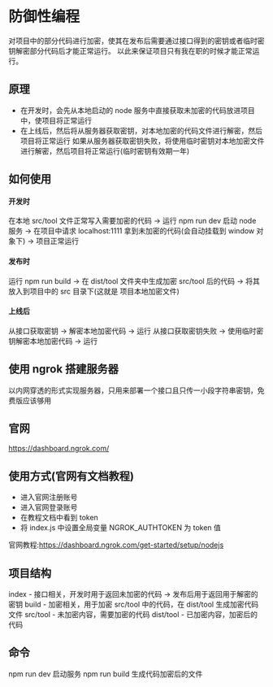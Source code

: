 # 防御性编程

对项目中的部分代码进行加密，使其在发布后需要通过接口得到的密钥或者临时密钥解密部分代码后才能正常运行。
以此来保证项目只有我在职的时候才能正常运行。

## 原理

- 在开发时，会先从本地启动的 node 服务中直接获取未加密的代码放进项目中，使项目将正常运行
- 在上线后，然后将从服务器获取密钥，对本地加密的代码文件进行解密，然后项目将正常运行
  如果从服务器获取密钥失败，将使用临时密钥对本地加密文件进行解密，然后项目将正常运行(临时密钥有效期一年)

## 如何使用

#### 开发时

在本地 src/tool 文件正常写入需要加密的代码 -> 运行 npm run dev 启动 node 服务 -> 在项目中请求 localhost:1111 拿到未加密的代码(会自动挂载到 window 对象下) -> 项目正常运行

#### 发布时

运行 npm run build -> 在 dist/tool 文件夹中生成加密 src/tool 后的代码 -> 将其放入到项目中的 src 目录下(这就是 项目本地加密文件)

#### 上线后

从接口获取密钥 -> 解密本地加密代码 -> 运行
从接口获取密钥失败 -> 使用临时密钥解密本地加密代码 -> 运行

## 使用 ngrok 搭建服务器

以内网穿透的形式实现服务器，只用来部署一个接口且只传一小段字符串密钥，免费版应该够用

## 官网

https://dashboard.ngrok.com/

## 使用方式(官网有文档教程)

- 进入官网注册账号
- 进入官网登录账号
- 在教程文档中看到 token
- 将 index.js 中设置全局变量 NGROK_AUTHTOKEN 为 token 值

官网教程:https://dashboard.ngrok.com/get-started/setup/nodejs

## 项目结构

index - 接口相关，开发时用于返回未加密的代码 -> 发布后用于返回用于解密的密钥
build - 加密相关，用于加密 src/tool 中的代码，在 dist/tool 生成加密代码文件
src/tool - 未加密内容，需要加密的代码
dist/tool - 已加密内容，加密后的代码

## 命令

npm run dev 启动服务
npm run build 生成代码加密后的文件
